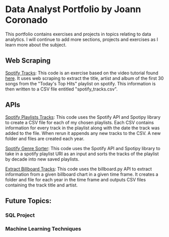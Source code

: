 # Data Analyst Portfolio by Joann Coronado

This portfolio contains exercises and projects in topics relating to data analytics. I will continue to add more sections, projects and exercises as I learn more about the subject.

## Web Scraping
[Spotify Tracks](https://github.com/jcoronado4/Data-Analyst-Portfolio/blob/master/Web%20Scraping/spotify_tracks.py): This code is an exercise based on the video tutorial found [here](https://www.youtube.com/watch?v=XQgXKtPSzUI "Intro to Web Scraping with Python and Beautiful Soup"). It uses web scraping to extract the title, artist and album of the first 
30 songs from the "Today's Top Hits" playlist on spotify. This information is then written to a CSV file entitled "spotify_tracks.csv".

## APIs

[Spotify Playlists Tracks](https://github.com/jcoronado4/Data-Analyst-Portfolio/blob/master/APIs/spotify_playlists_tracks.py): This code uses the Spotify API and Spotipy library to create a CSV file for each of my chosen playlists. Each CSV contains information for every track in the playlist along with the date the track was added to the file. When rerun it appends any new tracks to the CSV. A new folder and files are created each year.

[Spotify Genre Sorter](https://github.com/jcoronado4/Data-Analyst-Portfolio/blob/master/APIs/spotify_genre_sorter.py): This code uses the Spotify API and Spotipy library to take in a spotify playlist URI as an input and sorts the tracks of the playlist by decade into new saved playlists.

[Extract Billboard Tracks](https://github.com/jcoronado4/Data-Analyst-Portfolio/blob/master/APIs/extract_billboard_tracks.py): This code uses the billboard.py API to extract information from a given billboard chart in a given time frame. It creates a folder and file for each year in the time frame and outputs CSV files containing the track title and artist.

## Future Topics:

### SQL Project
### Machine Learning Techniques 
